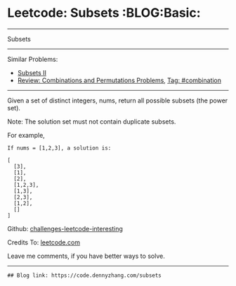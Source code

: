
# Leetcode: Subsets     :BLOG:Basic:

---

Subsets  

---

Similar Problems:  

-   [Subsets II](https://code.dennyzhang.com/subsets-ii)
-   [Review: Combinations and Permutations Problems](https://code.dennyzhang.com/review-combination), [Tag: #combination](https://code.dennyzhang.com/tag/combination)

---

Given a set of distinct integers, nums, return all possible subsets (the power set).  

Note: The solution set must not contain duplicate subsets.  

For example,  

    If nums = [1,2,3], a solution is:
    
    [
      [3],
      [1],
      [2],
      [1,2,3],
      [1,3],
      [2,3],
      [1,2],
      []
    ]

Github: [challenges-leetcode-interesting](https://github.com/DennyZhang/challenges-leetcode-interesting/tree/master/problems/subsets)  

Credits To: [leetcode.com](https://leetcode.com/problems/subsets/description/)  

Leave me comments, if you have better ways to solve.  

---

    ## Blog link: https://code.dennyzhang.com/subsets


